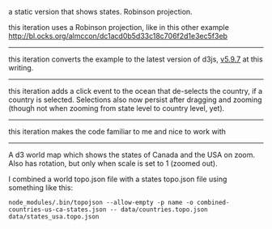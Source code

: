 a static version that shows states. Robinson projection.

this iteration uses a Robinson projection, like in this other example http://bl.ocks.org/almccon/dc1acd0b5d33c18c706f2d1e3ec5f3eb

---

this iteration converts the example to the latest version of d3js, [v5.9.7](https://cdnjs.com/libraries/d3/5.9.7) at this writing.

---

this iteration adds a click event to the ocean that de-selects the country, if a country is selected.  Selections also now persist after dragging and zooming (though not when zooming from state level to country level, yet).

---

this iteration makes the code familiar to me and nice to work with

---

A d3 world map which shows the states of Canada and the USA on zoom. Also has rotation, but only when scale is set to 1 (zoomed out).

I combined a world topo.json file with a states topo.json file using something like this:

    node_modules/.bin/topojson --allow-empty -p name -o combined-countries-us-ca-states.json -- data/countries.topo.json data/states_usa.topo.json
    